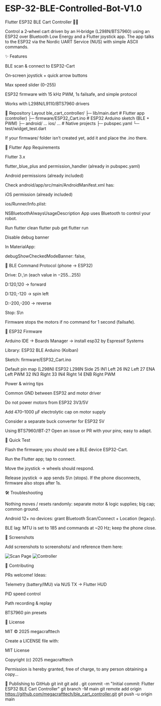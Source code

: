 # ESP-32-BLE-Controlled-Bot-V1.0
Flutter ESP32 BLE Cart Controller 🚗📱

Control a 2‑wheel cart driven by an H‑bridge (L298N/BTS7960) using an ESP32 over Bluetooth Low Energy and a Flutter joystick app.
The app talks to the ESP32 via the Nordic UART Service (NUS) with simple ASCII commands.

✨ Features

BLE scan & connect to ESP32-Cart

On‑screen joystick + quick arrow buttons

Max speed slider (0–255)

ESP32 firmware with 15 kHz PWM, 1s failsafe, and simple protocol

Works with L298N/L9110/BTS7960 drivers

📂 Repository Layout
ble_cart_controller/
├─ lib/main.dart                 # Flutter app (controller)
├─ firmware/ESP32_Cart.ino       # ESP32 Arduino sketch (BLE + PWM)
├─ android/ ...  ios/ ...        # Native projects
├─ pubspec.yaml
└─ test/widget_test.dart


If your firmware/ folder isn’t created yet, add it and place the .ino there.

📱 Flutter App
Requirements

Flutter 3.x

flutter_blue_plus and permission_handler (already in pubspec.yaml)

Android permissions (already included)

Check android/app/src/main/AndroidManifest.xml has:

<uses-feature android:name="android.hardware.bluetooth_le" android:required="true" />
<uses-permission android:name="android.permission.BLUETOOTH" />
<uses-permission android:name="android.permission.BLUETOOTH_ADMIN" />
<uses-permission android:name="android.permission.BLUETOOTH_SCAN" />
<uses-permission android:name="android.permission.BLUETOOTH_CONNECT" />
<uses-permission android:name="android.permission.ACCESS_FINE_LOCATION" />

iOS permission (already included)

ios/Runner/Info.plist:

<key>NSBluetoothAlwaysUsageDescription</key>
<string>App uses Bluetooth to control your robot.</string>

Run
flutter clean
flutter pub get
flutter run

Disable debug banner

In MaterialApp:

debugShowCheckedModeBanner: false,

🧠 BLE Command Protocol (phone → ESP32)

Drive: D:<left>,<right>\n (each value in −255…255)

D:120,120 → forward

D:120,-120 → spin left

D:-200,-200 → reverse

Stop: S\n

Firmware stops the motors if no command for 1 second (failsafe).

🔌 ESP32 Firmware

Arduino IDE → Boards Manager → install esp32 by Espressif Systems

Library: ESP32 BLE Arduino (Kolban)

Sketch: firmware/ESP32_Cart.ino

Default pin map (L298N)
ESP32	L298N	Side
25	IN1	Left
26	IN2	Left
27	ENA	Left PWM
32	IN3	Right
33	IN4	Right
14	ENB	Right PWM

Power & wiring tips

Common GND between ESP32 and motor driver

Do not power motors from ESP32 3V3/5V

Add 470–1000 µF electrolytic cap on motor supply

Consider a separate buck converter for ESP32 5V

Using BTS7960/IBT‑2? Open an issue or PR with your pins; easy to adapt.

🧪 Quick Test

Flash the firmware; you should see a BLE device ESP32-Cart.

Run the Flutter app; tap to connect.

Move the joystick → wheels should respond.

Release joystick → app sends S\n (stops). If the phone disconnects, firmware also stops after 1s.

🛠 Troubleshooting

Nothing moves / resets randomly: separate motor & logic supplies; big cap; common ground.

Android 12+ no devices: grant Bluetooth Scan/Connect + Location (legacy).

BLE lag: MTU is set to 185 and commands at ~20 Hz; keep the phone close.

📸 Screenshots

Add screenshots to screenshots/ and reference them here:

![Scan Page](screenshots/scan.png)
![Controller](screenshots/controller.png)

🤝 Contributing

PRs welcome! Ideas:

Telemetry (battery/IMU) via NUS TX → Flutter HUD

PID speed control

Path recording & replay

BTS7960 pin presets

📄 License

MIT © 2025 megacrafttech

Create a LICENSE file with:

MIT License

Copyright (c) 2025 megacrafttech

Permission is hereby granted, free of charge, to any person obtaining a copy...

🚀 Publishing to GitHub
git init
git add .
git commit -m "Initial commit: Flutter ESP32 BLE Cart Controller"
git branch -M main
git remote add origin https://github.com/megacrafttech/ble_cart_controller.git
git push -u origin main
